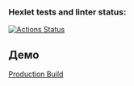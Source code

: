 ### Hexlet tests and linter status:
[![Actions Status](https://github.com/LisKurama/frontend-project-12/actions/workflows/hexlet-check.yml/badge.svg)](https://github.com/LisKurama/frontend-project-12/actions)

## Демо
[Production Build](https://hexlet-chat-m0np.onrender.com)